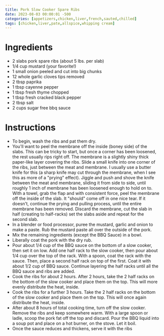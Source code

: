 ```yaml
---
title: Pork Slow Cooker Spare Ribs
date: 2023-08-03 00:00:01 -500
categories: [appetizers,chicken,liver,french,sauted,chilled]
tags: [chicken,liver,pate,allspice,whipping cream]
---
```


# Ingredients

- 2 slabs pork spare ribs (about 5 lbs. per slab)
- 1/4 cup mustard (your favorite!)
- 1 small onion peeled and cut into big chunks
- 12 whole garlic cloves tips removed
- 2 tbsp paprika
- 1 tbsp cayenne pepper
- 1 tbsp fresh thyme chopped
- 1 tbsp fresh cracked black pepper
- 2 tbsp salt
- 2 cups sugar free bbq sauce

# Instructions

* To begin, wash the ribs and pat them dry.
* You'll want to peel the membrane off the inside (boney side) of the slabs. This can be tricky to start, but once a corner has been loosened, the rest usually rips right off. The membrane is a slightly shiny thick paper-like layer covering the ribs. Slide a small knife into one corner of the ribs, just between the meat and membrane. I usually use a butter knife for this (a sharp knife may cut through the membrane, when I see this as more of a "prying" effect). Jiggle and push and shove the knife between the meat and membrane, sliding it from side to side, until roughly 1 inch of membrane has been loosened enough to hold on to. With a towel, grab the flap and with consistent force, peel the membrane off the inside of the slab. It "should" come off in one nice tear. If it doesn't, continue the prying and pulling process, until the entire membrane has been removed. Discard the membrane, cut the slab in half (creating to half-racks) set the slabs aside and repeat for the second slab.
* In a blender or food processor, puree the mustard, garlic and onion to make a paste. Rub the mustard paste all over the outside of the pork.
* Mix the remaining ingredients (except the BBQ Sauce) in a bowl.
* Liberally coat the pork with the dry rub.
* Pour about 1/4 cup of the BBQ sauce on the bottom of a slow cooker, then set it on low. Add one half rack to the slow cooker, then pour about 1/4 cup over the top of the rack. With a spoon, coat the rack with the sauce. Then, place a second half rack on top of the first. Coat it with about 1/2 cup of BBQ sauce. Continue layering the half racks until all the BBQ sauce and ribs are added.
* Cook the ribs for about 2 hours. After 2 hours, take the 2 half racks on the bottom of the slow cooker and place them on the top. This will more evenly distribute the heat, inside.
* Cook the ribs for a further 3 hours. Take the 2 half racks on the bottom of the slow cooker and place them on the top. This will once again distribute the heat, inside.
* After about 8 hours of total cooking time, turn off the slow cooker. Remove the ribs and keep somewhere warm. With a large spoon or ladle, scoop the pork fat off the top and discard. Pour the BBQ liquid into a soup pot and place on a hot burner, on the stove. Let it boil.
* Once the sauce reduces and thickens, serve it with the ribs
